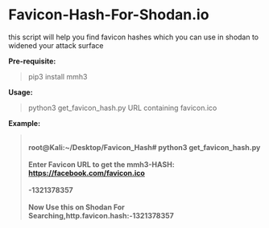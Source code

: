 # Favicon-Hash-For-Shodan.io
this script will help you find favicon hashes which you can use in shodan to widened your attack surface

<b>Pre-requisite:</b>
>pip3 install mmh3

<b>Usage:</b>
>python3 get_favicon_hash.py URL containing favicon.ico

<b>Example:<b>
><br>root@Kali:~/Desktop/Favicon_Hash# python3 get_favicon_hash.py  
><br>Enter Favicon URL to get the mmh3-HASH: https://facebook.com/favicon.ico  
><br>-1321378357  
><br>Now Use this on Shodan For Searching,http.favicon.hash:-1321378357


